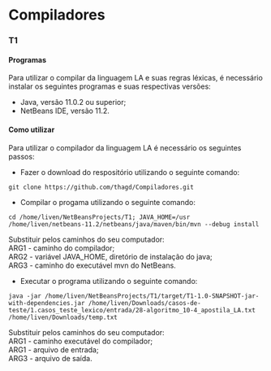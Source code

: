 # Compiladores

### T1
#### Programas
Para utilizar o compilar da linguagem LA e suas regras léxicas, é necessário instalar os seguintes programas e suas respectivas versões:

- Java, versão 11.0.2 ou superior;
- NetBeans IDE, versão 11.2.

#### Como utilizar
Para utilizar o compilador da linguagem LA é necessário os seguintes passos:

- Fazer o download do respositório utilizando o seguinte comando:
```
git clone https://github.com/thagd/Compiladores.git
```
- Compilar o progama utilizando o seguinte comando:
```
cd /home/liven/NetBeansProjects/T1; JAVA_HOME=/usr /home/liven/netbeans-11.2/netbeans/java/maven/bin/mvn --debug install
```

Substituir pelos caminhos do seu computador:  
ARG1 - caminho do compilador;  
ARG2 - variável JAVA_HOME, diretório de instalação do java;  
ARG3 - caminho do executável mvn do NetBeans.

- Executar o programa utilizando o seguinte comando:
```
java -jar /home/liven/NetBeansProjects/T1/target/T1-1.0-SNAPSHOT-jar-with-dependencies.jar /home/liven/Downloads/casos-de-teste/1.casos_teste_lexico/entrada/28-algoritmo_10-4_apostila_LA.txt /home/liven/Downloads/temp.txt
```

Substituir pelos caminhos do seu computador:  
ARG1 - caminho executável do compilador;  
ARG1 - arquivo de entrada;  
ARG3 - arquivo de saída.
